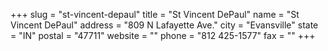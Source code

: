 +++
slug = "st-vincent-depaul"
title = "St Vincent DePaul"
name = "St Vincent DePaul"
address = "809 N Lafayette Ave."
city = "Evansville"
state = "IN"
postal = "47711"
website = ""
phone = "812 425-1577"
fax = ""
+++
